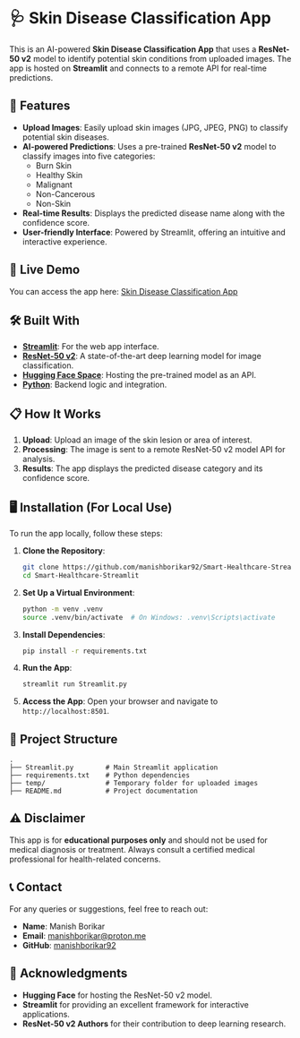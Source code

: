 # 🩺 Skin Disease Classification App

This is an AI-powered **Skin Disease Classification App** that uses a **ResNet-50 v2** model to identify potential skin conditions from uploaded images. The app is hosted on **Streamlit** and connects to a remote API for real-time predictions.

## 🌟 Features
- **Upload Images**: Easily upload skin images (JPG, JPEG, PNG) to classify potential skin diseases.
- **AI-powered Predictions**: Uses a pre-trained **ResNet-50 v2** model to classify images into five categories:
  - Burn Skin
  - Healthy Skin
  - Malignant
  - Non-Cancerous
  - Non-Skin
- **Real-time Results**: Displays the predicted disease name along with the confidence score.
- **User-friendly Interface**: Powered by Streamlit, offering an intuitive and interactive experience.

## 🚀 Live Demo
You can access the app here: [Skin Disease Classification App](https://smart-healthcare.streamlit.app/)  

## 🛠️ Built With
- **[Streamlit](https://streamlit.io/)**: For the web app interface.
- **[ResNet-50 v2](https://arxiv.org/abs/1603.05027)**: A state-of-the-art deep learning model for image classification.
- **[Hugging Face Space](https://huggingface.co/spaces)**: Hosting the pre-trained model as an API.
- **[Python](https://www.python.org/)**: Backend logic and integration.

## 📋 How It Works
1. **Upload**: Upload an image of the skin lesion or area of interest.
2. **Processing**: The image is sent to a remote ResNet-50 v2 model API for analysis.
3. **Results**: The app displays the predicted disease category and its confidence score.

## 🖥️ Installation (For Local Use)
To run the app locally, follow these steps:

1. **Clone the Repository**:
   ```bash
   git clone https://github.com/manishborikar92/Smart-Healthcare-Streamlit.git
   cd Smart-Healthcare-Streamlit
   ```

2. **Set Up a Virtual Environment**:
   ```bash
   python -m venv .venv
   source .venv/bin/activate  # On Windows: .venv\Scripts\activate
   ```

3. **Install Dependencies**:
   ```bash
   pip install -r requirements.txt
   ```

4. **Run the App**:
   ```bash
   streamlit run Streamlit.py
   ```

5. **Access the App**:
   Open your browser and navigate to `http://localhost:8501`.

## 📂 Project Structure
```
.
├── Streamlit.py        # Main Streamlit application
├── requirements.txt    # Python dependencies
├── temp/               # Temporary folder for uploaded images
├── README.md           # Project documentation
```

## ⚠️ Disclaimer
This app is for **educational purposes only** and should not be used for medical diagnosis or treatment. Always consult a certified medical professional for health-related concerns.

## 📞 Contact
For any queries or suggestions, feel free to reach out:
- **Name**: Manish Borikar  
- **Email**: manishborikar@proton.me  
- **GitHub**: [manishborikar92](https://github.com/manishborikar92)

## 🏅 Acknowledgments
- **Hugging Face** for hosting the ResNet-50 v2 model.
- **Streamlit** for providing an excellent framework for interactive applications.
- **ResNet-50 v2 Authors** for their contribution to deep learning research.